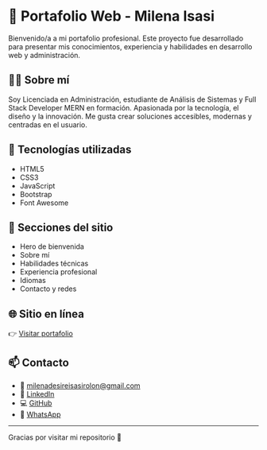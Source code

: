 # 💼 Portafolio Web - Milena Isasi

Bienvenido/a a mi portafolio profesional. Este proyecto fue desarrollado para presentar mis conocimientos, experiencia y habilidades en desarrollo web y administración.

## 👩‍💻 Sobre mí

Soy Licenciada en Administración, estudiante de Análisis de Sistemas y Full Stack Developer MERN en formación. Apasionada por la tecnología, el diseño y la innovación. Me gusta crear soluciones accesibles, modernas y centradas en el usuario.

## 🚀 Tecnologías utilizadas

- HTML5
- CSS3
- JavaScript
- Bootstrap
- Font Awesome

## 🎯 Secciones del sitio

- Hero de bienvenida
- Sobre mí
- Habilidades técnicas
- Experiencia profesional
- Idiomas
- Contacto y redes

## 🌐 Sitio en línea

👉 [Visitar portafolio](https://milenaisasi.github.io/portafolio/)

## 📫 Contacto

- 📧 [milenadesireisasirolon@gmail.com](mailto:milenadesireisasirolon@gmail.com)
- 💼 [LinkedIn](https://www.linkedin.com/in/milena-desire-isasi-rolon/)
- 💻 [GitHub](https://github.com/milenaisasi)
- 📱 [WhatsApp](https://wa.me/595984717730)

---

Gracias por visitar mi repositorio 🌟  
